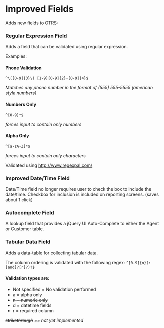Improved Fields
===============

Adds new fields to OTRS: 

### Regular Expression Field

Adds a field that can be validated using regular expression.  

Examples:

#### Phone Validation

    ^\([0-9]{3}\) [1-9][0-9]{2}-[0-9]{4}$

_Matches any phone number in the format of (555) 555-5555 (american style numbers)_

#### Numbers Only

    ^[0-9]*$
    
_forces input to contain only numbers_

#### Alpha Only

    ^[a-zA-Z]*$

_forces input to contain only characters_

Validated using http://www.regexpal.com/

### Improved Date/Time Field

Date/Time field no longer requires user to check the box to include the date/time.  Checkbox for inclusion is included on reporting screens.  (saves about 1 click)

### Autocomplete Field

A lookup field that provides a jQuery UI Auto-Complete to either the Agent or Customer table. 

### Tabular Data Field

Adds a data-table for collecting tabular data. 

The column ordering is validated with the following regex: `^[0-9]{n}(:[and]?[r]?)?$`

#### Validation types are: 
* Not specified = No validation performed
* ~~a = alpha only~~
* ~~n = numeric only~~
* d = datetime fields
* r = required column

_~~strikethrough~~ == not yet implemented_

